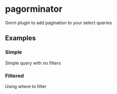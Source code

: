 # pagorminator

Gorm plugin to add pagination to your select queries

## Examples

### Simple

Simple query with no filters

### Filtered 

Using where to filter
